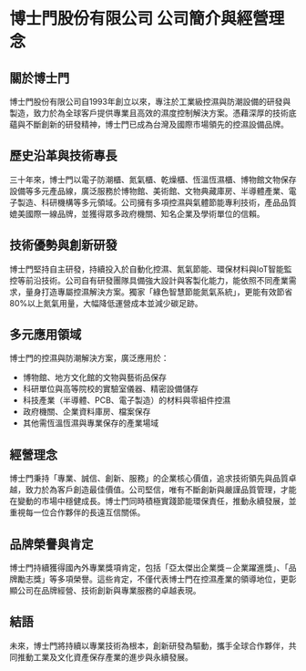 # 博士門股份有限公司 公司簡介與經營理念

## 關於博士門

博士門股份有限公司自1993年創立以來，專注於工業級控濕與防潮設備的研發與製造，致力於為全球客戶提供專業且高效的濕度控制解決方案。憑藉深厚的技術底蘊與不斷創新的研發精神，博士門已成為台灣及國際市場領先的控濕設備品牌。

## 歷史沿革與技術專長

三十年來，博士門以電子防潮櫃、氮氣櫃、乾燥櫃、恆溫恆濕櫃、博物館文物保存設備等多元產品線，廣泛服務於博物館、美術館、文物典藏庫房、半導體產業、電子製造、科研機構等多元領域。公司擁有多項控濕與氣體節能專利技術，產品品質媲美國際一線品牌，並獲得眾多政府機關、知名企業及學術單位的信賴。

## 技術優勢與創新研發

博士門堅持自主研發，持續投入於自動化控濕、氮氣節能、環保材料與IoT智能監控等前沿技術。公司自有研發團隊具備強大設計與客製化能力，能依照不同產業需求，量身打造專屬控濕解決方案。獨家「綠色智慧節能氮氣系統」，更能有效節省80%以上氮氣用量，大幅降低運營成本並減少碳足跡。

## 多元應用領域

博士門的控濕與防潮解決方案，廣泛應用於：
- 博物館、地方文化館的文物與藝術品保存
- 科研單位與高等院校的實驗室儀器、精密設備儲存
- 科技產業（半導體、PCB、電子製造）的材料與零組件控濕
- 政府機關、企業資料庫房、檔案保存
- 其他需恆溫恆濕與專業保存的產業場域

## 經營理念

博士門秉持「專業、誠信、創新、服務」的企業核心價值，追求技術領先與品質卓越，致力於為客戶創造最佳價值。公司堅信，唯有不斷創新與嚴謹品質管理，才能在變動的市場中穩健成長。博士門同時積極實踐節能環保責任，推動永續發展，並重視每一位合作夥伴的長遠互信關係。

## 品牌榮譽與肯定

博士門持續獲得國內外專業獎項肯定，包括「亞太傑出企業獎－企業躍進獎」、「品牌勵志獎」等多項榮譽。這些肯定，不僅代表博士門在控濕產業的領導地位，更彰顯公司在品牌經營、技術創新與專業服務的卓越表現。

## 結語

未來，博士門將持續以專業技術為根本，創新研發為驅動，攜手全球合作夥伴，共同推動工業及文化資產保存產業的進步與永續發展。
